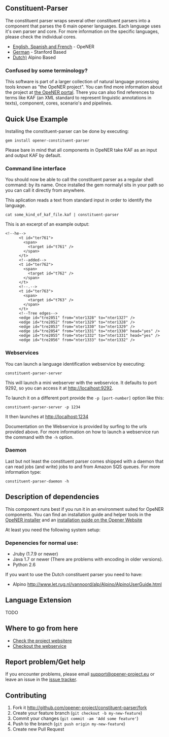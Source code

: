 Constituent-Parser
------------------

The constituent parser wraps several other constituent parsers into a component that parses the 6 main opener languages. Each language uses it's own parser and core. For more information on the specific languages, please check the individual cores.

* [English, Spanish and French](https://github.com/opener-project/constituent-parser-base) - OpeNER
* [German](https://github.com/opener-project/constituent-parser-de) - Stanford Based
* [Dutch)](https://github.com/opener-project/constituent-parser-nl-) Alpino Based


### Confused by some terminology?

This software is part of a larger collection of natural language processing tools known as "the OpeNER project". You can find more information about the project at [the OpeNER portal](http://opener-project.github.io). There you can also find references to terms like KAF (an XML standard to represent linguistic annotations in texts), component, cores, scenario's and pipelines.

Quick Use Example
-----------------

Installing the constituent-parser can be done by executing:

    gem install opener-constituent-parser

Please bare in mind that all components in OpeNER take KAF as an input and output KAF by default.

### Command line interface

You should now be able to call the constituent parser as a regular shell command: by its name. Once installed the gem normalyl sits in your path so you can call it directly from anywhere.

This aplication reads a text from standard input in order to identify the language.

    cat some_kind_of_kaf_file.kaf | constituent-parser


This is an excerpt of an example output:

```
<!--he-->
      <t id="ter761">
        <span>
          <target id="t761" />
        </span>
      </t>
      <!--added-->
      <t id="ter762">
        <span>
          <target id="t762" />
        </span>
      </t>
      <!--.-->
      <t id="ter763">
        <span>
          <target id="t763" />
        </span>
      </t>
      <!--Tree edges-->
      <edge id="tre2051" from="nter1328" to="nter1327" />
      <edge id="tre2052" from="nter1329" to="nter1328" />
      <edge id="tre2053" from="nter1330" to="nter1329" />
      <edge id="tre2054" from="nter1331" to="nter1330" head="yes" />
      <edge id="tre2055" from="nter1332" to="nter1331" head="yes" />
      <edge id="tre2056" from="nter1333" to="nter1332" />

```

### Webservices

You can launch a language identification webservice by executing:

    constituent-parser-server

This will launch a mini webserver with the webservice. It defaults to port 9292, so you can access it at <http://localhost:9292>.

To launch it on a different port provide the `-p [port-number]` option like this:

    constituent-parser-server -p 1234

It then launches at <http://localhost:1234>

Documentation on the Webservice is provided by surfing to the urls provided above. For more information on how to launch a webservice run the command with the ```-h``` option.

### Daemon

Last but not least the constituent parser comes shipped with a daemon that can read jobs (and write) jobs to and from Amazon SQS queues. For more information type:

    constituent-parser-daemon -h


Description of dependencies
---------------------------

This component runs best if you run it in an environment suited for OpeNER components. You can find an installation guide and helper tools in the [OpeNER installer](https://github.com/opener-project/opener-installer) and an
[installation guide on the Opener Website](http://opener-project.github.io/getting-started/how-to/local-installation.html)

At least you need the following system setup:

### Depenencies for normal use:

* Jruby (1.7.9 or newer)
* Java 1.7 or newer (There are problems with encoding in older versions).
* Python 2.6

If you want to use the Dutch constituent parser you need to have:

* Alpino <http://www.let.rug.nl/vannoord/alp/Alpino/AlpinoUserGuide.html>

Language Extension
------------------

  TODO


Where to go from here
---------------------

* [Check the project websitere](http://opener-project.github.io)
* [Checkout the webservice](http://opener.olery.com/constituent-parser)

Report problem/Get help
-----------------------

If you encounter problems, please email support@opener-project.eu or leave an issue in the 
[issue tracker](https://github.com/opener-project/constituent-parser/issues).


Contributing
------------

1. Fork it <http://github.com/opener-project/constituent-parser/fork>
2. Create your feature branch (`git checkout -b my-new-feature`)
3. Commit your changes (`git commit -am 'Add some feature'`)
4. Push to the branch (`git push origin my-new-feature`)
5. Create new Pull Request


